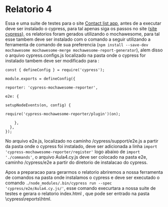 # Relatorio 4

Essa e uma suite de testes para o site [Contact list app](https://thinking-tester-contact-list.herokuapp.com), antes de a executar deve ser instalado o cypress, para tal apenas siga os passos no site ([site cypress](https://www.cypress.io)), os relatorios foram gerados utilizando o mochawesome, para tal esse tambem deve ser instalado com o comando a seguir utilizando a ferramenta de comando de sua preferencia (`npm install --save-dev mochawesome mochawesome-merge mochawesome-report-generator`), alem disso o arquivo cypress.configs.js localizado na pasta onde o cypress for instalado tambem deve ser modificado para :
```
const { defineConfig } = require('cypress');

module.exports = defineConfig({

reporter: 'cypress-mochawesome-reporter',

e2e: {

setupNodeEvents(on, config) {

require('cypress-mochawesome-reporter/plugin')(on);

    },
  },
});
```
No arquivo e2e.js, localizado no caminho /cypress/support/e2e.js a partir da pasta onde o cypress foi instalado, deve ser adicionada a linha `import 'cypress-mochawesome-reporter/register'` logo abaixo de `import './commands'`, o arquivo Aula4.cy.js deve ser colocado na pasta e2e, caminho /cypress/e2e a partir do diretorio de instalacao do cypress.

Apos a preparacao para gerarmos o relatorio abriremos a nossa ferramenta de comandos na pasta onde instalamos o cypress e deve ser executado o comando `./node_modules/.bin/cypress run --spec 'cypress/e2e/Aula4.cy.js/'`, esse comando execurtara a nossa suite de testes e gerara o relatorio index.html , que pode ser entrado na pasta \cypress\reports\html.
